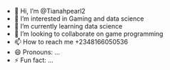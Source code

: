 - 👋 Hi, I’m @Tianahpearl2
- 👀 I’m interested in Gaming and data science 
- 🌱 I’m currently learning data science 
- 💞️ I’m looking to collaborate on game programming 
- 📫 How to reach me +2348166050536
- 😄 Pronouns: ...
- ⚡ Fun fact: ...

<!---
Tianahpearl2/Tianahpearl2 is a ✨ special ✨ repository because its `README.md` (this file) appears on your GitHub profile.
You can click the Preview link to take a look at your changes.
--->
